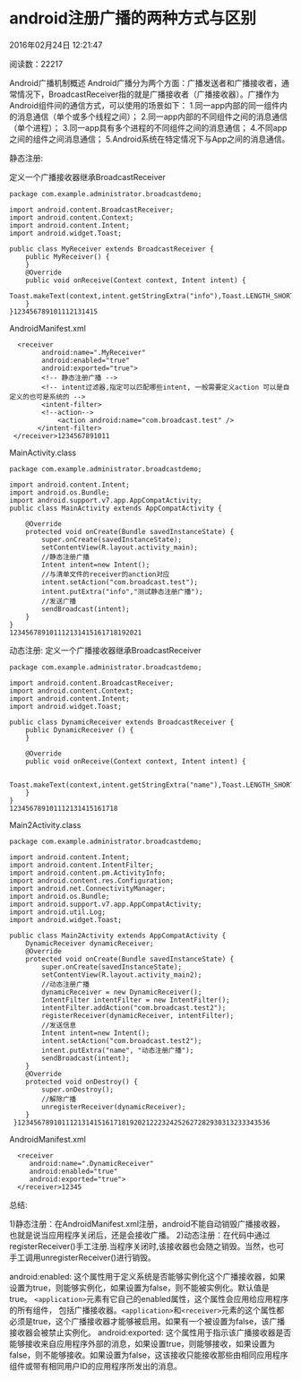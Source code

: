 # android注册广播的两种方式与区别

2016年02月24日 12:21:47

阅读数：22217

Android广播机制概述 
Android广播分为两个方面：广播发送者和广播接收者，通常情况下，BroadcastReceiver指的就是广播接收者（广播接收器）。广播作为Android组件间的通信方式，可以使用的场景如下： 
1.同一app内部的同一组件内的消息通信（单个或多个线程之间）； 
2.同一app内部的不同组件之间的消息通信（单个进程）； 
3.同一app具有多个进程的不同组件之间的消息通信； 
4.不同app之间的组件之间消息通信； 
5.Android系统在特定情况下与App之间的消息通信。

静态注册:

定义一个广播接收器继承BroadcastReceiver

```
package com.example.administrator.broadcastdemo;

import android.content.BroadcastReceiver;
import android.content.Context;
import android.content.Intent;
import android.widget.Toast;

public class MyReceiver extends BroadcastReceiver {
    public MyReceiver() {
    }
    @Override
    public void onReceive(Context context, Intent intent) {       
        Toast.makeText(context,intent.getStringExtra("info"),Toast.LENGTH_SHORT).show();
    }
}123456789101112131415
```

AndroidManifest.xml

```
  <receiver
        android:name=".MyReceiver"
        android:enabled="true"
        android:exported="true">
        <!-- 静态注册广播 -->
        <!-- intent过滤器,指定可以匹配哪些intent, 一般需要定义action 可以是自定义的也可是系统的 -->  
        <intent-filter>
        <!--action-->
            <action android:name="com.broadcast.test" />
       </intent-filter>
 </receiver>1234567891011
```

MainActivity.class

```
package com.example.administrator.broadcastdemo;

import android.content.Intent;
import android.os.Bundle;
import android.support.v7.app.AppCompatActivity;
public class MainActivity extends AppCompatActivity {

    @Override
    protected void onCreate(Bundle savedInstanceState) {
        super.onCreate(savedInstanceState);
        setContentView(R.layout.activity_main);
        //静态注册广播
        Intent intent=new Intent();
        //与清单文件的receiver的anction对应
        intent.setAction("com.broadcast.test");
        intent.putExtra("info","测试静态注册广播");
        //发送广播
        sendBroadcast(intent);
    }
}
123456789101112131415161718192021
```

动态注册: 
定义一个广播接收器继承BroadcastReceiver

```
package com.example.administrator.broadcastdemo;

import android.content.BroadcastReceiver;
import android.content.Context;
import android.content.Intent;
import android.widget.Toast;

public class DynamicReceiver extends BroadcastReceiver {
    public DynamicReceiver () {
    }

    @Override
    public void onReceive(Context context, Intent intent) {

        Toast.makeText(context,intent.getStringExtra("name"),Toast.LENGTH_SHORT).show();
    }
}
123456789101112131415161718
```

Main2Activity.class

```
package com.example.administrator.broadcastdemo;

import android.content.Intent;
import android.content.IntentFilter;
import android.content.pm.ActivityInfo;
import android.content.res.Configuration;
import android.net.ConnectivityManager;
import android.os.Bundle;
import android.support.v7.app.AppCompatActivity;
import android.util.Log;
import android.widget.Toast;

public class Main2Activity extends AppCompatActivity {
    DynamicReceiver dynamicReceiver;
    @Override
    protected void onCreate(Bundle savedInstanceState) {
        super.onCreate(savedInstanceState);
        setContentView(R.layout.activity_main2);
        //动态注册广播
        dynamicReceiver = new DynamicReceiver();
        IntentFilter intentFilter = new IntentFilter();
        intentFilter.addAction("com.broadcast.test2");
        registerReceiver(dynamicReceiver, intentFilter);
        //发送信息
        Intent intent=new Intent();
        intent.setAction("com.broadcast.test2");
        intent.putExtra("name", "动态注册广播");
        sendBroadcast(intent);
    }
    @Override
    protected void onDestroy() {
        super.onDestroy();
        //解除广播
        unregisterReceiver(dynamicReceiver);
    }
 }123456789101112131415161718192021222324252627282930313233343536
```

AndroidManifest.xml

```
  <receiver
     android:name=".DynamicReceiver"
     android:enabled="true"
     android:exported="true">
  </receiver>12345
```

总结:

1)静态注册：在AndroidManifest.xml注册，android不能自动销毁广播接收器，也就是说当应用程序关闭后，还是会接收广播。 
2)动态注册：在代码中通过registerReceiver()手工注册.当程序关闭时,该接收器也会随之销毁。当然，也可手工调用unregisterReceiver()进行销毁。

android:enabled: 
这个属性用于定义系统是否能够实例化这个广播接收器，如果设置为true，则能够实例化，如果设置为false，则不能被实例化。默认值是true。 
`<application>`元素有它自己的enabled属性，这个属性会应用给应用程序的所有组件， 
包括广播接收器。`<application>`和`<receiver>`元素的这个属性都必须是true，这个广播接收器才能够被启用。如果有一个被设置为false，该广播接收器会被禁止实例化。 
android:exported: 
这个属性用于指示该广播接收器是否能够接收来自应用程序外部的消息，如果设置true，则能够接收，如果设置为false，则不能够接收。如果设置为false，这该接收只能接收那些由相同应用程序组件或带有相同用户ID的应用程序所发出的消息。